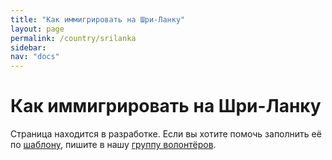 ```yaml
---
title: "Как иммигрировать на Шри-Ланку"
layout: page
permalink: /country/srilanka
sidebar:
nav: "docs"
---
```


# Как иммигрировать на Шри-Ланку

Страница находится в разработке. Если вы хотите помочь заполнить её по [шаблону](/template), пишите в нашу [группу волонтёров](https://t.me/+FHi3FnJaoWJkMDAx).
